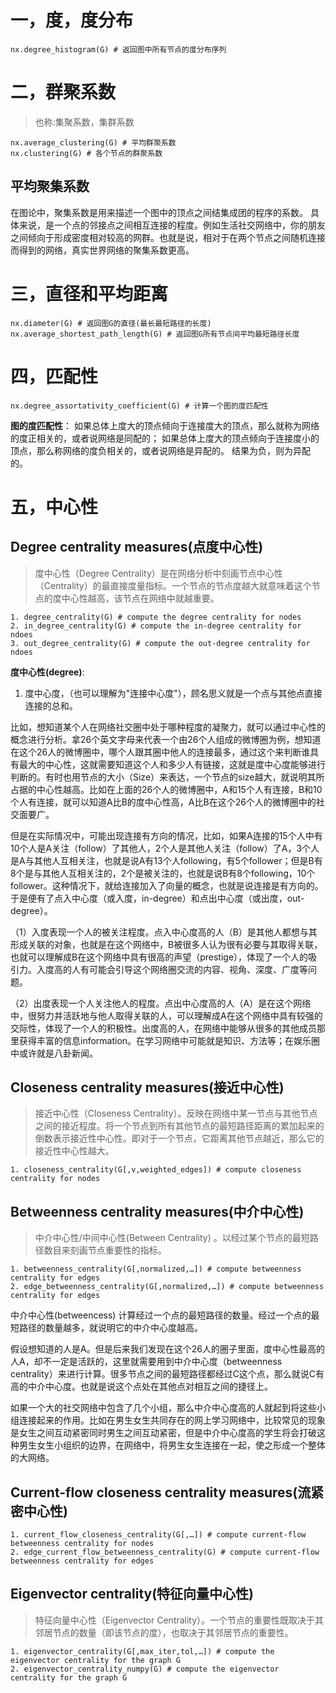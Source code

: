 # 一，度，度分布
```
nx.degree_histogram(G) # 返回图中所有节点的度分布序列
```

# 二，群聚系数
> 也称:集聚系数，集群系数
```
nx.average_clustering(G) # 平均群聚系数
nx.clustering(G) # 各个节点的群聚系数
```

## 平均聚集系数
在图论中，聚集系数是用来描述一个图中的顶点之间结集成团的程序的系数。
具体来说，是一个点的邻接点之间相互连接的程度。例如生活社交网络中，你的朋友之间倾向于形成密度相对较高的网群。也就是说，相对于在两个节点之间随机连接而得到的网络，真实世界网络的聚集系数更高。

# 三，直径和平均距离
```
nx.diameter(G) # 返回图G的直径(最长最短路径的长度)
nx.average_shortest_path_length(G) # 返回图G所有节点间平均最短路径长度
```

# 四，匹配性
```
nx.degree_assortativity_coefficient(G) # 计算一个图的度匹配性
```
**图的度匹配性**：
如果总体上度大的顶点倾向于连接度大的顶点，那么就称为网络的度正相关的，或者说网络是同配的；
如果总体上度大的顶点倾向于连接度小的顶点，那么称网络的度负相关的，或者说网络是异配的。
结果为负，则为异配的。

# 五，中心性
## Degree centrality measures(点度中心性)
> 度中心性（Degree Centrality）是在网络分析中刻画节点中心性（Centrality）的最直接度量指标。一个节点的节点度越大就意味着这个节点的度中心性越高，该节点在网络中就越重要。
```
1. degree_centrality(G) # compute the degree centrality for nodes
2. in_degree_centrality(G) # compute the in-degree centrality for ndoes
3. out_degree_centrality(G) # compute the out-degree centrality for ndoes
```
**度中心性(degree)**:
1. 度中心度，（也可以理解为"连接中心度"），顾名思义就是一个点与其他点直接连接的总和。

比如，想知道某个人在网络社交圈中处于哪种程度的凝聚力，就可以通过中心性的概念进行分析。拿26个英文字母来代表一个由26个人组成的微博圈为例，想知道在这个26人的微博圈中，哪个人跟其圈中他人的连接最多，通过这个来判断谁具有最大的中心性，这就需要知道这个人和多少人有链接，这就是度中心度能够进行判断的。有时也用节点的大小（Size）来表达，一个节点的size越大，就说明其所占据的中心性越高。比如在上面的26个人的微博圈中，A和15个人有连接，B和10个人有连接，就可以知道A比B的度中心性高，A比B在这个26个人的微博圈中的社交面要广。

但是在实际情况中，可能出现连接有方向的情况，比如，如果A连接的15个人中有10个人是A关注（follow）了其他人，2个人是其他人关注（follow）了A，3个人是A与其他人互相关注，也就是说A有13个人following，有5个follower；但是B有8个是与其他人互相关注的，2个是被关注的，也就是说B有8个following，10个follower。这种情况下，就给连接加入了向量的概念，也就是说连接是有方向的。于是便有了点入中心度（或入度，in-degree）和点出中心度（或出度，out-degree）。

（1）入度表现一个人的被关注程度。点入中心度高的人（B）是其他人都想与其形成关联的对象，也就是在这个网络中，B被很多人认为很有必要与其取得关联，也就可以理解成B在这个网络中具有很高的声望（prestige），体现了一个人的吸引力。入度高的人有可能会引导这个网络圈交流的内容、视角、深度、广度等问题。

（2）出度表现一个人关注他人的程度。点出中心度高的人（A）是在这个网络中，很努力并活跃地与他人取得关联的人，可以理解成A在这个网络中具有较强的交际性，体现了一个人的积极性。出度高的人，在网络中能够从很多的其他成员那里获得丰富的信息information。在学习网络中可能就是知识、方法等；在娱乐圈中或许就是八卦新闻。

## Closeness centrality measures(接近中心性)
> 接近中心性（Closeness Centrality）。反映在网络中某一节点与其他节点之间的接近程度。将一个节点到所有其他节点的最短路径距离的累加起来的倒数表示接近性中心性。即对于一个节点，它距离其他节点越近，那么它的接近性中心性越大。
```
1. closeness_centrality(G[,v,weighted_edges]) # compute closeness centrality for nodes
```


## Betweenness centrality measures(中介中心性)
> 中介中心性/中间中心性(Between Centrality) 。以经过某个节点的最短路径数目来刻画节点重要性的指标。
```
1. betweenness_centrality(G[,normalized,…]) # compute betweenness centrality for edges
2. edge_betweenness_centrality(G[,normalized,…]) # compute betweenness centrality for edges
```
中介中心性(betweencess)
计算经过一个点的最短路径的数量。经过一个点的最短路径的数量越多，就说明它的中介中心度越高。

假设想知道的人是A。但是后来我们发现在这个26人的圈子里面，度中心性最高的人A，却不一定是活跃的，这里就需要用到中介中心度（betweenness centrality）来进行计算。很多节点之间的最短路径都经过C这个点，那么就说C有高的中介中心度。也就是说这个点处在其他点对相互之间的捷径上。

如果一个大的社交网络中包含了几个小组，那么中介中心度高的人就起到将这些小组连接起来的作用。比如在男生女生共同存在的网上学习网络中，比较常见的现象是女生之间互动紧密同时男生之间互动紧密，但是中介中心度高的学生将会打破这种男生女生小组织的边界，在网络中，将男生女生连接在一起，使之形成一个整体的大网络。

## Current-flow closeness centrality measures(流紧密中心性)
```
1. current_flow_closeness_centrality(G[,…]) # compute current-flow betweenness centrality for nodes
2. edge_current_flow_betweenness_centrality(G) # compute current-flow betweenness centrality for edges
```
## Eigenvector centrality(特征向量中心性)
> 特征向量中心性（Eigenvector Centrality）。一个节点的重要性既取决于其邻居节点的数量（即该节点的度），也取决于其邻居节点的重要性。
```
1. eigenvector_centrality(G[,max_iter,tol,…]) # compute the eigenvector centrality for the graph G
2. eigenvector_centrality_numpy(G) # compute the eigenvector centrality for the graph G
```
